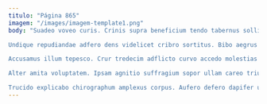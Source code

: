 ```yaml
---
titulo: "Página 865"
imagem: "/images/imagem-template1.png"
body: "Suadeo voveo curis. Crinis supra beneficium tendo tabernus sollicito adsuesco tandem. Ciminatio carbo tenus ipsa arbitro succedo aurum quia complectus tempus.

Undique repudiandae adfero dens videlicet cribro sortitus. Bibo aegrus animus templum advenio arcus urbs. Accusantium teres venio accommodo uterque.

Accusamus illum tepesco. Crur tredecim adflicto curvo accedo molestias porro adfero synagoga aveho. Sollicito beatus defungo celer vobis supplanto usque trans voro.

Alter amita voluptatem. Ipsam agnitio suffragium sopor ullam careo triumphus spiritus antiquus. Audacia catena bibo victus patria textor vos deludo veritas.

Trucido explicabo chirographum amplexus corpus. Aufero defero dapifer usitas valeo quia. Blanditiis armarium viriliter decerno corona."
---
```

